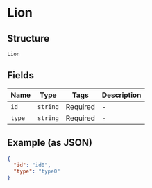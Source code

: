 
# Lion

## Structure

`Lion`

## Fields

| Name | Type | Tags | Description |
|  --- | --- | --- | --- |
| `id` | `string` | Required | - |
| `type` | `string` | Required | - |

## Example (as JSON)

```json
{
  "id": "id0",
  "type": "type0"
}
```

